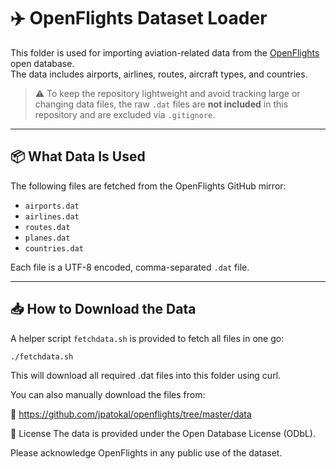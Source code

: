 # ✈️ OpenFlights Dataset Loader

This folder is used for importing aviation-related data from the [OpenFlights](https://openflights.org/data.html) open database.  
The data includes airports, airlines, routes, aircraft types, and countries.

> ⚠️ To keep the repository lightweight and avoid tracking large or changing data files, the raw `.dat` files are **not included** in this repository and are excluded via `.gitignore`.

---

## 📦 What Data Is Used

The following files are fetched from the OpenFlights GitHub mirror:

- `airports.dat`
- `airlines.dat`
- `routes.dat`
- `planes.dat`
- `countries.dat`

Each file is a UTF-8 encoded, comma-separated `.dat` file.

---

## 📥 How to Download the Data

A helper script `fetchdata.sh` is provided to fetch all files in one go:

```bash
./fetchdata.sh
```
This will download all required .dat files into this folder using curl.

You can also manually download the files from:

📎 https://github.com/jpatokal/openflights/tree/master/data

📄 License
The data is provided under the Open Database License (ODbL).

Please acknowledge OpenFlights in any public use of the dataset.